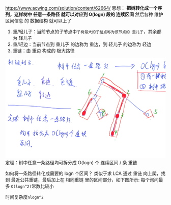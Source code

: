 <!-- 树链剖分解决路径问题 -->

https://www.acwing.com/solution/content/62664/
思想：
**把树转化成一个序列，这样树中 任意一条路径 就可以对应到 O(logn) 段的 连续区间**
然后各种 维护区间信息 的 数据结构 就可以上了

1. 重/轻儿子：当前节点的子节点中`子树最大的子结点称为该节点的 重儿子`，其余都为 轻儿子
2. 重/轻边：当前节点到 重儿子 的边称为 重边，到 轻儿子 的边称为 轻边
3. 重链：由 重边 构成的 极大路径

![dfs 序：优先遍历重儿子，即可保证 重链 上所有点的编号是 连续 的](image/note/1652977534545.png)
定理：树中任意一条路径均可拆分成 O(logn) 个 连续区间 / 条 重链

如何将一条路径转化成需要的 logn 个区间？
类似于求 LCA
通过 重链 向上爬，找到 最近公共重链，最后加上在 相同重链 里的区间部分，如下图所示:
每个询问最多 `O(logn^2)`常数比较小

时间复杂度`nlogn^2`
